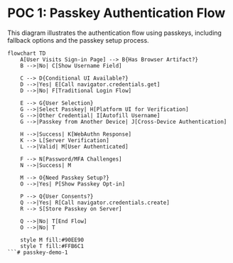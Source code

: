 # POC 1: Passkey Authentication Flow

This diagram illustrates the authentication flow using passkeys, including fallback options and the passkey setup process.

```mermaid
flowchart TD
    A[User Visits Sign-in Page] --> B{Has Browser Artifact?}
    B -->|No| C[Show Username Field]
    
    C --> D{Conditional UI Available?}
    D -->|Yes| E[Call navigator.credentials.get]
    D -->|No| F[Traditional Login Flow]
    
    E --> G{User Selection}
    G -->|Select Passkey| H[Platform UI for Verification]
    G -->|Other Credential| I[Autofill Username]
    G -->|Passkey from Another Device| J[Cross-Device Authentication]
    
    H -->|Success| K[WebAuthn Response]
    K --> L[Server Verification]
    L -->|Valid| M[User Authenticated]
    
    F --> N[Password/MFA Challenges]
    N -->|Success| M
    
    M --> O{Need Passkey Setup?}
    O -->|Yes| P[Show Passkey Opt-in]
    
    P --> Q{User Consents?}
    Q -->|Yes| R[Call navigator.credentials.create]
    R --> S[Store Passkey on Server]
    
    Q -->|No| T[End Flow]
    O -->|No| T

    style M fill:#90EE90
    style T fill:#FFB6C1
```# passkey-demo-1
